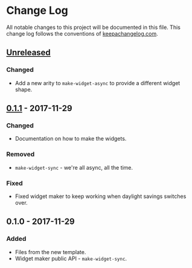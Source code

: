 # Change Log
All notable changes to this project will be documented in this file. This change log follows the conventions of [keepachangelog.com](http://keepachangelog.com/).

## [Unreleased]
### Changed
- Add a new arity to `make-widget-async` to provide a different widget shape.

## [0.1.1] - 2017-11-29
### Changed
- Documentation on how to make the widgets.

### Removed
- `make-widget-sync` - we're all async, all the time.

### Fixed
- Fixed widget maker to keep working when daylight savings switches over.

## 0.1.0 - 2017-11-29
### Added
- Files from the new template.
- Widget maker public API - `make-widget-sync`.

[Unreleased]: https://github.com/your-name/usnpi/compare/0.1.1...HEAD
[0.1.1]: https://github.com/your-name/usnpi/compare/0.1.0...0.1.1
